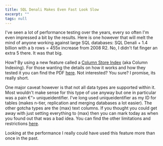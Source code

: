 ```yaml
---
title: SQL Denali Makes Even Fast Look Slow
excerpt: ""
tags: null
---
```

I've seen a lot of performance testing over the years, every so often I'm even impressed a bit by the results. Here is one however that will melt the mind of anyone working against large SQL databases: SQL Denali + 1.4 billion with a b rows = 455x increase from 2008 R2. No, I didn't fat finger an extra 5 there. It was that big.

How? By using a new feature called a <a href="http://msdn.microsoft.com/en-us/library/gg492088(v=SQL.110).aspx" target="_blank">Column Store Index</a> (aka Column Indexing). For those wanting the details on how it works and how they tested it you can find the PDF <a href="http://download.microsoft.com/download/8/C/1/8C1CE06B-DE2F-40D1-9C5C-3EE521C25CE9/Columnstore%20Indexes%20for%20Fast%20DW%20QP%20SQL%20Server%2011.pdf" target="_blank">here</a>. Not interested? You sure? I promise, its really short.

One major caveat however is that not all data types are supported within it. Most wouldn't make sense for this type of use anyway but one in particular was a pain €“&gt; uniqueidentifier. I've long used uniqueidentifier as my ID for tables (makes n-tier, replication and merging databases a lot easier). The other gotcha types are the (max) text columns. If you thought you could get away with just setting everything to (max) then you can mark today as when you found out that was a bad idea. You can find the other limitations and restrictions <a href="http://msdn.microsoft.com/en-us/library/gg492088(v=SQL.110).aspx#Restrictions" target="_blank">here</a>.

Looking at the performance I really could have used this feature more than once in the past.